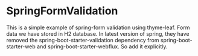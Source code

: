 # SpringFormValidation
This is a simple example of spring-form validation using thyme-leaf. Form data we have stored in H2 database. In latest version of spring, they have removed  the spring-boot-starter-validation dependency from spring-boot-starter-web and spring-boot-starter-webflux. So add it explicitly.
